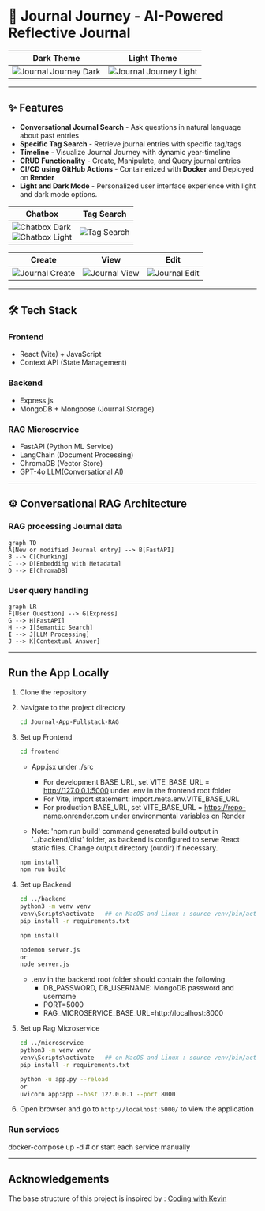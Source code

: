 # 📝 Journal Journey - AI-Powered Reflective Journal

| Dark Theme | Light Theme |
| ------ | ------ |
| ![Journal Journey Dark](https://github.com/user-attachments/assets/da676633-3e2b-4f61-9848-c9c78a99b76c) | ![Journal Journey Light](https://github.com/user-attachments/assets/aef39202-4906-4681-a637-18798feee320) |

---
## ✨ Features
- **Conversational Journal Search** - Ask questions in natural language about past entries
- **Specific Tag Search** - Retrieve journal entries with specific tag/tags
- **Timeline** - Visualize Journal Journey with dynamic year-timeline
- **CRUD Functionality** - Create, Manipulate, and Query journal entries
- **CI/CD using GitHub Actions** - Containerized with **Docker** and Deployed on **Render** 
- **Light and Dark Mode** - Personalized user interface experience with light and dark mode options.

| Chatbox | Tag Search |
| ------ | ------ |
| ![Chatbox Dark](https://github.com/user-attachments/assets/bec0c662-4b7c-4696-9175-739429ed47f3) <br> ![Chatbox Light](https://github.com/user-attachments/assets/9ca83a20-c269-423c-888d-c50dc5e88789) | ![Tag Search](https://github.com/user-attachments/assets/83b7eff2-0701-4f78-bf90-54b6d698a532) |

| Create | View | Edit |
| ------ | ------ | ------ |
| ![Journal Create](https://github.com/user-attachments/assets/f9898889-12c2-4584-a942-7150b91db697) | ![Journal View](https://github.com/user-attachments/assets/cae843ba-0de5-48d9-a05f-98f52a1a5cf8) | ![Journal Edit](https://github.com/user-attachments/assets/111c5e24-87bc-4b2d-a219-daa11c3d93ab) |

---
## 🛠 Tech Stack
### Frontend
- React (Vite) + JavaScript
- Context API (State Management)

### Backend
- Express.js
- MongoDB + Mongoose (Journal Storage)

### RAG Microservice
- FastAPI (Python ML Service)
- LangChain (Document Processing)
- ChromaDB (Vector Store)
- GPT-4o LLM(Conversational AI)

---
## ⚙️ Conversational RAG Architecture
### RAG processing Journal data
```mermaid
graph TD
A[New or modified Journal entry] --> B[FastAPI]
B --> C[Chunking]
C --> D[Embedding with Metadata]
D --> E[ChromaDB]
```

### User query handling
```mermaid
graph LR
F[User Question] --> G[Express]
G --> H[FastAPI]
H --> I[Semantic Search]
I --> J[LLM Processing]
J --> K[Contextual Answer]
```

---
## Run the App Locally

1. Clone the repository

2. Navigate to the project directory
    ```bash
    cd Journal-App-Fullstack-RAG
    ```

3. Set up Frontend
    ```bash
    cd frontend
    ```
   * App.jsx under ./src
        * For development BASE_URL, set VITE_BASE_URL = http://127.0.0.1:5000 under .env in the frontend root folder
        * For Vite, import statement: import.meta.env.VITE_BASE_URL
        * For production BASE_URL, set VITE_BASE_URL = https://repo-name.onrender.com under environmental variables on Render 
   
   * Note:  'npm run build' command generated build output in '../backend/dist' folder, as backend is configured to serve React static files. Change output directory (outdir) if necessary.

    ```bash
    npm install
    npm run build
    ```

5. Set up Backend
    ```bash
    cd ../backend
    python3 -m venv venv
    venv\Scripts\activate   ## on MacOS and Linux : source venv/bin/activate
    pip install -r requirements.txt
    ```
    ```bash
    npm install

    nodemon server.js 
    or 
    node server.js
    ```
    * .env in the backend root folder should contain the following
        * DB_PASSWORD, DB_USERNAME: MongoDB password and username
        * PORT=5000
        * RAG_MICROSERVICE_BASE_URL=http://localhost:8000

6. Set up Rag Microservice
    ```bash
    cd ../microservice
    python3 -m venv venv
    venv\Scripts\activate   ## on MacOS and Linux : source venv/bin/activate
    pip install -r requirements.txt

    python -u app.py --reload
    or
    uvicorn app:app --host 127.0.0.1 --port 8000

    ```

7. Open browser and go to `http://localhost:5000/` to view the application


### Run services
docker-compose up -d  # or start each service manually

---
## Acknowledgements
The base structure of this project is inspired by : [Coding with Kevin](https://www.youtube.com/watch?v=D9ByRLPg-J4&list=PLZ81O7amWFO_WotG-TJfjfi3YlSbShPS7&ab_channel=CodingwithKevin)

